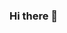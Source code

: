 ### Hi there 👋

<!--
**ycyusufcan/ycyusufcan** is a ✨ _special_ ✨ repository because its `README.md` (this file) appears on your GitHub profile.

Here are some ideas to get you started:

- 🔭 I’m currently improving my Data Science and Machine Learning skills.

- 🌱 I have learned Machine Learning, Natural Language Processing, and Deep Learning (Neural Networks | TensorFlow | Keras | NLTK)


I know:
Python / Machine Learning / Deep Learning / Natural Language Processing / Data Analysis / Data Visualization /

AWS / Model Deployment / Streamlit / Flask / Microsoft SQL Server / Database Modelling & Design / 

Git / Github /Linux 
